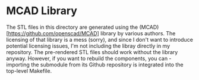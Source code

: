 # MCAD Library

The STL files in this directory are generated using the (MCAD)[https://github.com/openscad/MCAD] library 
by various authors. The licensing of that library is a mess (sorry), and since I don't want to introduce potential 
licensing issues, I'm not including the libray directly in my repository. The pre-rendered STL files should work without 
the library anyway. However, if you want to rebuild the components, you can - importing the submodule from its Github 
repository is integrated into the top-level Makefile.